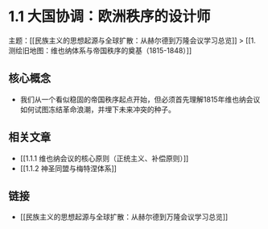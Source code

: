 # 1.1 大国协调：欧洲秩序的设计师

主题：[[民族主义的思想起源与全球扩散：从赫尔德到万隆会议学习总览]] > [[1. 测绘旧地图：维也纳体系与帝国秩序的奠基（1815-1848）]]

## 核心概念

- 我们从一个看似稳固的帝国秩序起点开始，但必须首先理解1815年维也纳会议如何试图冻结革命浪潮，并埋下未来冲突的种子。

## 相关文章

- [[1.1.1 维也纳会议的核心原则（正统主义、补偿原则）]]
- [[1.1.2 神圣同盟与梅特涅体系]]

## 链接

- [[民族主义的思想起源与全球扩散：从赫尔德到万隆会议学习总览]]
